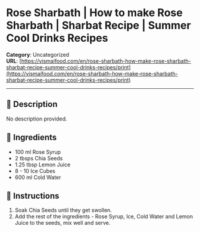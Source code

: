 # Rose Sharbath | How to make Rose Sharbath | Sharbat Recipe | Summer Cool Drinks Recipes

**Category**: Uncategorized  
**URL**: [https://vismaifood.com/en/rose-sharbath-how-make-rose-sharbath-sharbat-recipe-summer-cool-drinks-recipes/print](https://vismaifood.com/en/rose-sharbath-how-make-rose-sharbath-sharbat-recipe-summer-cool-drinks-recipes/print)  


---

## 📝 Description
No description provided.



## 🧂 Ingredients
- 100 ml Rose Syrup
- 2 tbsps Chia Seeds
- 1.25 tbsp Lemon Juice
- 8 - 10 Ice Cubes
- 600 ml Cold Water

## 🍳 Instructions
1. Soak Chia Seeds until they get swollen.
2. Add the rest of the ingredients - Rose Syrup, Ice, Cold Water and Lemon Juice to the seeds, mix well and serve.


